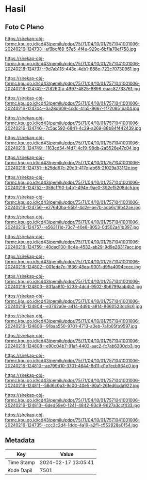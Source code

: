 # Hasil

## Foto C Plano

https://sirekap-obj-formc.kpu.go.id/cd43/pemilu/pdpr/75/71/04/10/01/7571041001006-20240216-124733--ef9bcf69-57e5-4f4e-929c-6bf1a70ef758.jpg

https://sirekap-obj-formc.kpu.go.id/cd43/pemilu/pdpr/75/71/04/10/01/7571041001006-20240216-124737--9d7ab118-443c-4db1-888e-722c70730961.jpg

https://sirekap-obj-formc.kpu.go.id/cd43/pemilu/pdpr/75/71/04/10/01/7571041001006-20240216-124742--2f8260fa-4997-4825-8896-eaac82733761.jpg

https://sirekap-obj-formc.kpu.go.id/cd43/pemilu/pdpr/75/71/04/10/01/7571041001006-20240216-124744--3a28d609-ccdc-41a5-9667-1f7206516a04.jpg

https://sirekap-obj-formc.kpu.go.id/cd43/pemilu/pdpr/75/71/04/10/01/7571041001006-20240216-124746--7c5ac592-6841-4c29-a269-88b84f442439.jpg

https://sirekap-obj-formc.kpu.go.id/cd43/pemilu/pdpr/75/71/04/10/01/7571041001006-20240216-124749--1163cd54-f4d7-4c19-98db-2a5526e47c04.jpg

https://sirekap-obj-formc.kpu.go.id/cd43/pemilu/pdpr/75/71/04/10/01/7571041001006-20240216-124751--b25dd67c-29d3-417e-ab65-2f029a331f2e.jpg

https://sirekap-obj-formc.kpu.go.id/cd43/pemilu/pdpr/75/71/04/10/01/7571041001006-20240216-124752--358c1f90-b4b1-494e-9ae0-392e15208dc5.jpg

https://sirekap-obj-formc.kpu.go.id/cd43/pemilu/pdpr/75/71/04/10/01/7571041001006-20240216-124756--e27640ba-95b1-4d2e-ae7b-adb6c16b42ae.jpg

https://sirekap-obj-formc.kpu.go.id/cd43/pemilu/pdpr/75/71/04/10/01/7571041001006-20240216-124757--e563111d-73c7-40e8-8053-0d502a41b397.jpg

https://sirekap-obj-formc.kpu.go.id/cd43/pemilu/pdpr/75/71/04/10/01/7571041001006-20240216-124759--40ded100-8c4e-4532-ab29-9d9e28317acc.jpg

https://sirekap-obj-formc.kpu.go.id/cd43/pemilu/pdpr/75/71/04/10/01/7571041001006-20240216-124802--001eda7c-1836-48ea-9301-d95a4094ccec.jpg

https://sirekap-obj-formc.kpu.go.id/cd43/pemilu/pdpr/75/71/04/10/01/7571041001006-20240216-124803--831aa8f0-5238-4dcd-9502-8b6799aab4b2.jpg

https://sirekap-obj-formc.kpu.go.id/cd43/pemilu/pdpr/75/71/04/10/01/7571041001006-20240216-124804--e3762a0e-a414-4d9b-a814-8660523dc8c6.jpg

https://sirekap-obj-formc.kpu.go.id/cd43/pemilu/pdpr/75/71/04/10/01/7571041001006-20240216-124806--91baa550-9701-4713-a3eb-7a1b05fb9597.jpg

https://sirekap-obj-formc.kpu.go.id/cd43/pemilu/pdpr/75/71/04/10/01/7571041001006-20240216-124808--e90c04b7-91af-4402-aac2-fc7ab6200cb3.jpg

https://sirekap-obj-formc.kpu.go.id/cd43/pemilu/pdpr/75/71/04/10/01/7571041001006-20240216-124810--ae799d10-3701-4644-8d11-d1e7ecb964c0.jpg

https://sirekap-obj-formc.kpu.go.id/cd43/pemilu/pdpr/75/71/04/10/01/7571041001006-20240216-124811--58d6c0a3-9c00-40e5-90a1-26fed6cda922.jpg

https://sirekap-obj-formc.kpu.go.id/cd43/pemilu/pdpr/75/71/04/10/01/7571041001006-20240216-124813--6ded59e0-1241-4842-93c9-9627a3ccf433.jpg

https://sirekap-obj-formc.kpu.go.id/cd43/pemilu/pdpr/75/71/04/10/01/7571041001006-20240216-124735--ccc2c2d4-1ddc-4a19-a2f1-c552928a0154.jpg


## Metadata

| Key        | Value               |
| ---------- | ------------------- |
| Time Stamp | 2024-02-17 13:05:41 |
| Kode Dapil | 7501                |



